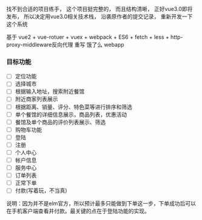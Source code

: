 找不到合适的项目练手， 这个项目挺完整的， 而且结构清晰， 正好vue3.0即将发布， 
所以决定用vue3.0相关技术栈， 沿袭原作者的提交记录， 重新开发一下这个系统

基于 vue2 + vue-rotuer + vuex + webpack + ES6 + fetch + less + http-proxy-middleware反向代理 重写 饿了么 webapp


### 目标功能

- [ ] 定位功能
- [ ] 选择城市
- [ ] 根据输入地址，搜索附近餐馆
- [ ] 附近商家列表展示
- [ ] 根据距离、销量、评分、特色菜等进行排序和筛选
- [ ] 单个餐馆的详细信息展示，商品列表，优惠活动
- [ ] 餐馆及单个商品的评价列表展示、筛选
- [ ] 购物车功能
- [ ] 登陆
- [ ] 注册
- [ ] 个人中心
- [ ] 帐户信息
- [ ] 服务中心
- [ ] 订单列表
- [ ] 正常下单
- [ ] 付款(写着玩，不当真)

说明：因为并不是elm官方，所以预计最多只能做到下单这一步，下单成功后可以在手机客户端查看并付款。最关键的点在于登陆功能的实现。
